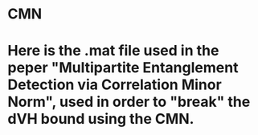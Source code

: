 # CMN
# Here is the .mat file used in the peper "Multipartite Entanglement Detection via Correlation Minor Norm", used in order to "break" the dVH bound using the CMN.
